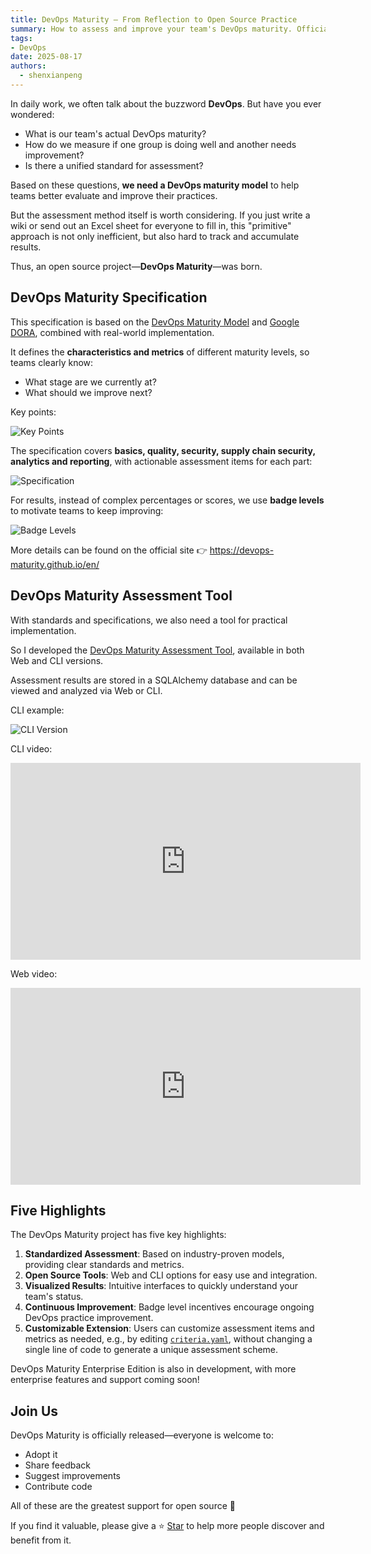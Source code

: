 ```yaml
---
title: DevOps Maturity — From Reflection to Open Source Practice
summary: How to assess and improve your team's DevOps maturity. Official release of the DevOps Maturity open source project, with assessment tools and practical guides.
tags:
- DevOps
date: 2025-08-17
authors:
  - shenxianpeng
---
```


In daily work, we often talk about the buzzword **DevOps**.
But have you ever wondered:

* What is our team's actual DevOps maturity?
* How do we measure if one group is doing well and another needs improvement?
* Is there a unified standard for assessment?

Based on these questions, **we need a DevOps maturity model** to help teams better evaluate and improve their practices.

But the assessment method itself is worth considering.
If you just write a wiki or send out an Excel sheet for everyone to fill in, this "primitive" approach is not only inefficient, but also hard to track and accumulate results.

Thus, an open source project—**DevOps Maturity**—was born.

## DevOps Maturity Specification

This specification is based on the [DevOps Maturity Model](https://axify.io/blog/devops-maturity-model) and [Google DORA](https://cloud.google.com/devops), combined with real-world implementation.

It defines the **characteristics and metrics** of different maturity levels, so teams clearly know:

* What stage are we currently at?
* What should we improve next?

Key points:

![Key Points](keypoints.en.png)

The specification covers **basics, quality, security, supply chain security, analytics and reporting**, with actionable assessment items for each part:

![Specification](spec.en.png)

For results, instead of complex percentages or scores, we use **badge levels** to motivate teams to keep improving:

![Badge Levels](level.en.png)

More details can be found on the official site 👉 https://devops-maturity.github.io/en/

## DevOps Maturity Assessment Tool

With standards and specifications, we also need a tool for practical implementation.

So I developed the [DevOps Maturity Assessment Tool](https://github.com/devops-maturity/devops-maturity), available in both Web and CLI versions.

Assessment results are stored in a SQLAlchemy database and can be viewed and analyzed via Web or CLI.

CLI example:

![CLI Version](demo.gif)

CLI video:

<iframe width="560" height="315" src="https://www.youtube.com/embed/RZJtcynyC08?si=Zw_Yc2YMa_R6SfCi" title="YouTube video player" frameborder="0" allow="accelerometer; autoplay; clipboard-write; encrypted-media; gyroscope; picture-in-picture; web-share" referrerpolicy="strict-origin-when-cross-origin" allowfullscreen></iframe>

Web video:

<iframe width="560" height="315" src="https://www.youtube.com/embed/BGpz0iP61c4?si=XXJJT5Gq5adHdF8D" title="YouTube video player" frameborder="0" allow="accelerometer; autoplay; clipboard-write; encrypted-media; gyroscope; picture-in-picture; web-share" referrerpolicy="strict-origin-when-cross-origin" allowfullscreen></iframe>

## Five Highlights

The DevOps Maturity project has five key highlights:

1. **Standardized Assessment**: Based on industry-proven models, providing clear standards and metrics.
2. **Open Source Tools**: Web and CLI options for easy use and integration.
3. **Visualized Results**: Intuitive interfaces to quickly understand your team's status.
4. **Continuous Improvement**: Badge level incentives encourage ongoing DevOps practice improvement.
5. **Customizable Extension**: Users can customize assessment items and metrics as needed, e.g., by editing [`criteria.yaml`](https://github.com/devops-maturity/devops-maturity/blob/main/src/config/criteria.yaml), without changing a single line of code to generate a unique assessment scheme.

DevOps Maturity Enterprise Edition is also in development, with more enterprise features and support coming soon!

## Join Us

DevOps Maturity is officially released—everyone is welcome to:

* Adopt it
* Share feedback
* Suggest improvements
* Contribute code

All of these are the greatest support for open source 🙌

If you find it valuable, please give a ⭐ [Star](https://github.com/devops-maturity/devops-maturity) to help more people discover and benefit from it.
